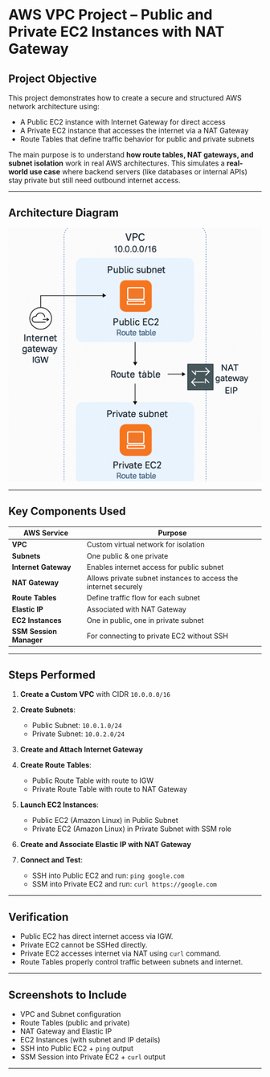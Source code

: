 # AWS VPC Project – Public and Private EC2 Instances with NAT Gateway

## Project Objective

This project demonstrates how to create a secure and structured AWS network architecture using:
- A Public EC2 instance with Internet Gateway for direct access
- A Private EC2 instance that accesses the internet via a NAT Gateway
- Route Tables that define traffic behavior for public and private subnets

The main purpose is to understand **how route tables, NAT gateways, and subnet isolation** work in real AWS architectures. This simulates a **real-world use case** where backend servers (like databases or internal APIs) stay private but still need outbound internet access.

---

## Architecture Diagram

![Architecture](AWS_VPC_NAT_Routing_Project/Screenshots/Architecture.png)

---

## Key Components Used

| AWS Service         | Purpose |
|---------------------|---------|
| **VPC**             | Custom virtual network for isolation |
| **Subnets**         | One public & one private |
| **Internet Gateway**| Enables internet access for public subnet |
| **NAT Gateway**     | Allows private subnet instances to access the internet securely |
| **Route Tables**    | Define traffic flow for each subnet |
| **Elastic IP**      | Associated with NAT Gateway |
| **EC2 Instances**   | One in public, one in private subnet |
| **SSM Session Manager** | For connecting to private EC2 without SSH |

---

## Steps Performed

1. **Create a Custom VPC** with CIDR `10.0.0.0/16`

2. **Create Subnets**:
   - Public Subnet: `10.0.1.0/24`
   - Private Subnet: `10.0.2.0/24`
   
3. **Create and Attach Internet Gateway**

4. **Create Route Tables**:
   - Public Route Table with route to IGW
   - Private Route Table with route to NAT Gateway
   
5. **Launch EC2 Instances**:
   - Public EC2 (Amazon Linux) in Public Subnet
   - Private EC2 (Amazon Linux) in Private Subnet with SSM role
   
6. **Create and Associate Elastic IP with NAT Gateway**

7. **Connect and Test**:
   - SSH into Public EC2 and run: `ping google.com`
   - SSM into Private EC2 and run: `curl https://google.com`

---

## Verification

-  Public EC2 has direct internet access via IGW.
-  Private EC2 cannot be SSHed directly.
-  Private EC2 accesses internet via NAT using `curl` command.
-  Route Tables properly control traffic between subnets and internet.

---

## Screenshots to Include

- VPC and Subnet configuration
- Route Tables (public and private)
- NAT Gateway and Elastic IP
- EC2 Instances (with subnet and IP details)
- SSH into Public EC2 + `ping` output
- SSM Session into Private EC2 + `curl` output

---





